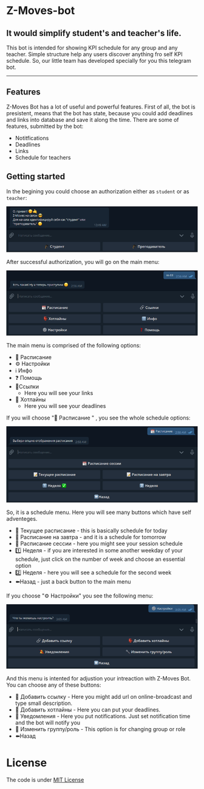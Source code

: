 # Z-Moves-bot


## It would simplify student's and teacher's life.
This bot is intended for showing KPI schedule for any group and any teacher. Simple structure help any users discover anything fro self KPI schedule.
So, our little team has developed specially for you this telegram bot. 
<hr>

## Features
Z-Moves Bot has a lot of useful and powerful features. First of all, the bot is presistent, means that the bot has state, because you could add deadlines and links into database and save it along the time. There are some of features, submitted by the bot:

- Notitfications
- Deadlines
- Links
- Schedule for teachers

## Getting started
In the begining you could choose an authorization either as ```student``` or as ```teacher```:

![Choose rule](https://github.com/danilos1/z-moves-bot/blob/main/img/image_2020-12-11_00-49-20.png)

After successful authorization, you will go on the main menu:

![Main menu](https://github.com/danilos1/z-moves-bot/blob/main/img/image_2020-12-11_02-57-05.png)

The main menu is comprised of the following options:

* 📝 Расписание 
* ⚙ Настройки
* ℹ Инфо
* ❓ Помощь
* 🔗Ссылки
   * Here you will see your links
* 👺 Хотлайны
   * Here you will see your deadlines

If you will choose "📝 Расписание " , you see the whole schedule options:

![Schedule menu](https://github.com/danilos1/z-moves-bot/blob/main/img/image_2020-12-11_02-58-15.png)

So, it is a schedule menu. Here you will see many buttons which have self adventeges.

* 📝 Текущее расписание - this is basically schedule for today
* 📝 Расписание на завтра - and it is a schedule for tomorrow
* 📆 Расписание сессии - here you might see your session schedule
* 1️⃣ Неделя - if you are interested in some another weekday of your schedule, just click on the number of week and choose an essential option
* 2️⃣ Неделя - here you will see a schedule for the second week
* ⬅️Назад - just a back button to the main menu

If you choose "⚙ Настройки" you see the following menu:

![Setting menu](https://github.com/danilos1/z-moves-bot/blob/main/img/image_2020-12-11_03-06-03.png)

And this menu is intented for adjustion your intreaction with Z-Moves Bot. You can choose any of these buttons:
* 🔗 Добавить ссылку -  Here you might add url on online-broadcast and type small description.
* 👺 Добавить хотлайны - Here you can put your deadlines.
* 🔕 Уведомления - Here you put notifications. Just set notification time and the bot will notify you  
* 🔧 Изменить группу/роль - This option is for changing group or role
* ⬅️Назад

# License
The code is under [MIT License](https://github.com/danilos1/z-moves-bot/blob/main/LICENSE)
